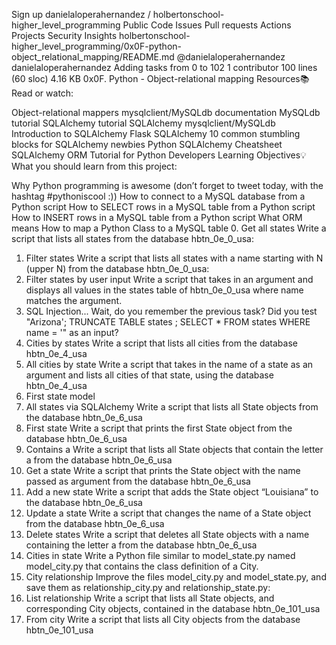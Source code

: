 
Sign up
danielaloperahernandez
/
holbertonschool-higher_level_programming
Public
Code
Issues
Pull requests
Actions
Projects
Security
Insights
holbertonschool-higher_level_programming/0x0F-python-object_relational_mapping/README.md
@danielaloperahernandez
danielaloperahernandez Adding tasks from 0 to 102
 1 contributor
100 lines (60 sloc)  4.16 KB
0x0F. Python - Object-relational mapping
Resources📚
Read or watch:

Object-relational mappers
mysqlclient/MySQLdb documentation
MySQLdb tutorial
SQLAlchemy tutorial
SQLAlchemy
mysqlclient/MySQLdb
Introduction to SQLAlchemy
Flask SQLAlchemy
10 common stumbling blocks for SQLAlchemy newbies
Python SQLAlchemy Cheatsheet
SQLAlchemy ORM Tutorial for Python Developers
Learning Objectives💡
What you should learn from this project:

Why Python programming is awesome (don’t forget to tweet today, with the hashtag #pythoniscool :))
How to connect to a MySQL database from a Python script
How to SELECT rows in a MySQL table from a Python script
How to INSERT rows in a MySQL table from a Python script
What ORM means
How to map a Python Class to a MySQL table
0. Get all states
Write a script that lists all states from the database hbtn_0e_0_usa:
1. Filter states
Write a script that lists all states with a name starting with N (upper N) from the database hbtn_0e_0_usa:
2. Filter states by user input
Write a script that takes in an argument and displays all values in the states table of hbtn_0e_0_usa where name matches the argument.
3. SQL Injection...
Wait, do you remember the previous task? Did you test "Arizona'; TRUNCATE TABLE states ; SELECT * FROM states WHERE name = '" as an input?
4. Cities by states
Write a script that lists all cities from the database hbtn_0e_4_usa
5. All cities by state
Write a script that takes in the name of a state as an argument and lists all cities of that state, using the database hbtn_0e_4_usa
6. First state model
7. All states via SQLAlchemy
Write a script that lists all State objects from the database hbtn_0e_6_usa
8. First state
Write a script that prints the first State object from the database hbtn_0e_6_usa
9. Contains a
Write a script that lists all State objects that contain the letter a from the database hbtn_0e_6_usa
10. Get a state
Write a script that prints the State object with the name passed as argument from the database hbtn_0e_6_usa
11. Add a new state
Write a script that adds the State object “Louisiana” to the database hbtn_0e_6_usa
12. Update a state
Write a script that changes the name of a State object from the database hbtn_0e_6_usa
13. Delete states
Write a script that deletes all State objects with a name containing the letter a from the database hbtn_0e_6_usa
14. Cities in state
Write a Python file similar to model_state.py named model_city.py that contains the class definition of a City.
15. City relationship
Improve the files model_city.py and model_state.py, and save them as relationship_city.py and relationship_state.py:
16. List relationship
Write a script that lists all State objects, and corresponding City objects, contained in the database hbtn_0e_101_usa
17. From city
Write a script that lists all City objects from the database hbtn_0e_101_usa
